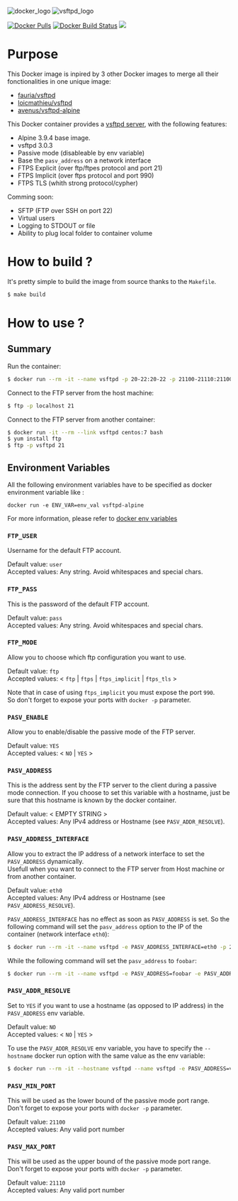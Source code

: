 
![docker_logo](https://raw.githubusercontent.com/lhauspie/docker-vsftpd-alpine/master/images/docker.png)
![vsftpd_logo](https://raw.githubusercontent.com/lhauspie/docker-vsftpd-alpine/master/images/vsftpd.jpeg)

[![Docker Pulls](https://img.shields.io/docker/pulls/lhauspie/vsftpd-alpine.svg?type=plastic&logo=docker)](https://hub.docker.com/r/lhauspie/vsftpd-alpine/)
[![Docker Build Status](https://img.shields.io/docker/build/lhauspie/vsftpd-alpine.svg?type=plastic&logo=docker)](https://hub.docker.com/r/lhauspie/vsftpd-alpine/builds/)
[![](https://images.microbadger.com/badges/image/lhauspie/vsftpd-alpine.svg)](https://microbadger.com/images/lhauspie/vsftpd-alpine "lhauspie/vsftpd-alpine")

# Purpose

This Docker image is inpired by 3 other Docker images to merge all their fonctionalities in one unique image:
- [fauria/vsftpd](https://hub.docker.com/r/fauria/vsftpd)
- [loicmathieu/vsftpd](https://hub.docker.com/r/loicmathieu/vsftpd)
- [avenus/vsftpd-alpine](https://hub.docker.com/r/avenus/vsftpd-alpine)

This Docker container provides a [vsftpd server](https://doc.ubuntu-fr.org/vsftpd), with the following features:
- Alpine 3.9.4 base image.
- vsftpd 3.0.3
- Passive mode (disableable by env variable)
- Base the `pasv_address` on a network interface
- FTPS Explicit (over ftp/ftpes protocol and port 21)
- FTPS Implicit (over ftps protocol and port 990)
- FTPS TLS (whith strong protocol/cypher)

Comming soon:
- SFTP (FTP over SSH on port 22)
- Virtual users
- Logging to STDOUT or file
- Ability to plug local folder to container volume


# How to build ?

It's pretty simple to build the image from source thanks to the `Makefile`.

```bash
$ make build
```


# How to use ?

## Summary

Run the container:
```bash
$ docker run --rm -it --name vsftpd -p 20-22:20-22 -p 21100-21110:21100-21110 -p 990:990 lhauspie/vsftpd-alpine
```

Connect to the FTP server from the host machine:
```bash
$ ftp -p localhost 21
```

Connect to the FTP server from another container:
```bash
$ docker run -it --rm --link vsftpd centos:7 bash
$ yum install ftp
$ ftp -p vsftpd 21
```


## Environment Variables

All the following environment variables have to be specified as docker environment variable like :
```
docker run -e ENV_VAR=env_val vsftpd-alpine
```
For more information, please refer to [docker env variables](https://docs.docker.com/engine/reference/run/#env-environment-variables)

### `FTP_USER`
Username for the default FTP account.

Default value: `user`  
Accepted values: Any string. Avoid whitespaces and special chars.


### `FTP_PASS`
This is the password of the default FTP account.

Default value: `pass`  
Accepted values: Any string. Avoid whitespaces and special chars.


### `FTP_MODE`
Allow you to choose which ftp configuration you want to use.

Default value: `ftp`  
Accepted values: < `ftp` | `ftps` | `ftps_implicit` | `ftps_tls` >

Note that in case of using `ftps_implicit` you must expose the port `990`.  
So don't forget to expose your ports with `docker -p` parameter.


### `PASV_ENABLE`
Allow you to enable/disable the passive mode of the FTP server.

Default value: `YES`  
Accepted values: < `NO` | `YES` >


### `PASV_ADDRESS`
This is the address sent by the FTP server to the client during a passive mode connection. If you choose to set this variable with a hostname, just be sure that this hostname is known by the docker container.

Default value: < EMPTY STRING >  
Accepted values: Any IPv4 address or Hostname (see `PASV_ADDR_RESOLVE`).


### `PASV_ADDRESS_INTERFACE`
Allow you to extract the IP address of a network interface to set the `PASV_ADDRESS` dynamically.  
Usefull when you want to connect to the FTP server from Host machine or from another container.

Default value: `eth0`  
Accepted values: Any IPv4 address or Hostname (see `PASV_ADDRESS_RESOLVE`).

`PASV_ADDRESS_INTERFACE` has no effect as soon as `PASV_ADDRESS` is set.
So the following command will set the `pasv_address` option to the IP of the container (network interface `eth0`):
```bash
$ docker run --rm -it --name vsftpd -e PASV_ADDRESS_INTERFACE=eth0 -p 21:21 -p 21100-21110:21100-21110 lhauspie/vsftpd-alpine
```
While the following command will set the `pasv_address` to `foobar`:
```bash
$ docker run --rm -it --name vsftpd -e PASV_ADDRESS=foobar -e PASV_ADDRESS_INTERFACE=eth0 -p 21:21 -p 21100-21110:21100-21110 lhauspie/vsftpd-alpine
```


### `PASV_ADDR_RESOLVE`
Set to `YES` if you want to use a hostname (as opposed to IP address) in the `PASV_ADDRESS` env variable.

Default value: `NO`  
Accepted values: < `NO` | `YES` >

To use the `PASV_ADDR_RESOLVE` env variable, you have to specify the `--hostname` docker run option with the same value as the env variable:
```bash
$ docker run --rm -it --hostname vsftpd --name vsftpd -e PASV_ADDRESS=vsftpd -e PASV_ADDR_RESOLVE=YES -p 21:21 -p 21100-21110:21100-21110 lhauspie/vsftpd-alpine
```


### `PASV_MIN_PORT`
This will be used as the lower bound of the passive mode port range.  
Don't forget to expose your ports with `docker -p` parameter.

Default value: `21100`  
Accepted values: Any valid port number


### `PASV_MAX_PORT`
This will be used as the upper bound of the passive mode port range.  
Don't forget to expose your ports with `docker -p` parameter.

Default value: `21110`  
Accepted values: Any valid port number
